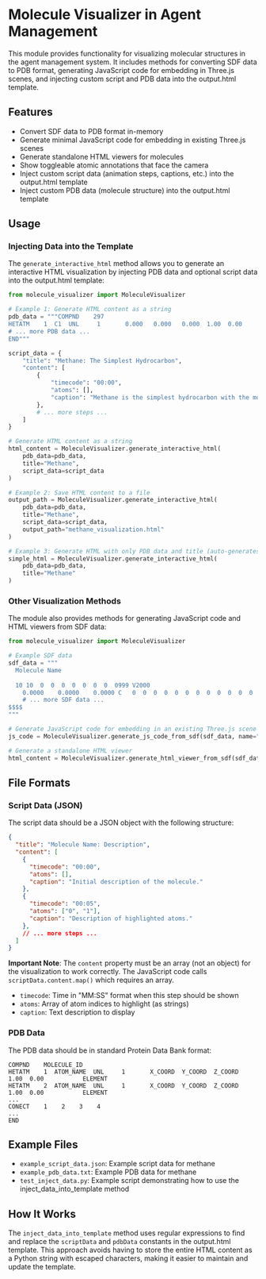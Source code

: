 # Molecule Visualizer in Agent Management

This module provides functionality for visualizing molecular structures in the agent management system. It includes methods for converting SDF data to PDB format, generating JavaScript code for embedding in Three.js scenes, and injecting custom script and PDB data into the output.html template.

## Features

- Convert SDF data to PDB format in-memory
- Generate minimal JavaScript code for embedding in existing Three.js scenes
- Generate standalone HTML viewers for molecules
- Show toggleable atomic annotations that face the camera
- Inject custom script data (animation steps, captions, etc.) into the output.html template
- Inject custom PDB data (molecule structure) into the output.html template

## Usage

### Injecting Data into the Template

The `generate_interactive_html` method allows you to generate an interactive HTML visualization by injecting PDB data and optional script data into the output.html template:

```python
from molecule_visualizer import MoleculeVisualizer

# Example 1: Generate HTML content as a string
pdb_data = """COMPND    297
HETATM    1  C1  UNL     1       0.000   0.000   0.000  1.00  0.00           C  
# ... more PDB data ...
END"""

script_data = {
    "title": "Methane: The Simplest Hydrocarbon",
    "content": [
        {
            "timecode": "00:00",
            "atoms": [],
            "caption": "Methane is the simplest hydrocarbon with the molecular formula CH₄."
        },
        # ... more steps ...
    ]
}

# Generate HTML content as a string
html_content = MoleculeVisualizer.generate_interactive_html(
    pdb_data=pdb_data,
    title="Methane",
    script_data=script_data
)

# Example 2: Save HTML content to a file
output_path = MoleculeVisualizer.generate_interactive_html(
    pdb_data=pdb_data,
    title="Methane",
    script_data=script_data,
    output_path="methane_visualization.html"
)

# Example 3: Generate HTML with only PDB data and title (auto-generates simple script)
simple_html = MoleculeVisualizer.generate_interactive_html(
    pdb_data=pdb_data,
    title="Methane"
)
```

### Other Visualization Methods

The module also provides methods for generating JavaScript code and HTML viewers from SDF data:

```python
from molecule_visualizer import MoleculeVisualizer

# Example SDF data
sdf_data = """
  Molecule Name
  
  10 10  0  0  0  0  0  0  0  0999 V2000
    0.0000    0.0000    0.0000 C   0  0  0  0  0  0  0  0  0  0  0  0
    # ... more SDF data ...
$$$$
"""

# Generate JavaScript code for embedding in an existing Three.js scene
js_code = MoleculeVisualizer.generate_js_code_from_sdf(sdf_data, name="Molecule Name")

# Generate a standalone HTML viewer
html_content = MoleculeVisualizer.generate_html_viewer_from_sdf(sdf_data, name="Molecule Name")
```

## File Formats

### Script Data (JSON)

The script data should be a JSON object with the following structure:

```json
{
  "title": "Molecule Name: Description",
  "content": [
    {
      "timecode": "00:00",
      "atoms": [],
      "caption": "Initial description of the molecule."
    },
    {
      "timecode": "00:05",
      "atoms": ["0", "1"],
      "caption": "Description of highlighted atoms."
    },
    // ... more steps ...
  ]
}
```

**Important Note**: The `content` property must be an array (not an object) for the visualization to work correctly. The JavaScript code calls `scriptData.content.map()` which requires an array.

- `timecode`: Time in "MM:SS" format when this step should be shown
- `atoms`: Array of atom indices to highlight (as strings)
- `caption`: Text description to display

### PDB Data

The PDB data should be in standard Protein Data Bank format:

```
COMPND    MOLECULE_ID
HETATM    1  ATOM_NAME  UNL     1       X_COORD  Y_COORD  Z_COORD  1.00  0.00           ELEMENT  
HETATM    2  ATOM_NAME  UNL     1       X_COORD  Y_COORD  Z_COORD  1.00  0.00           ELEMENT  
...
CONECT    1    2    3    4
...
END
```

## Example Files

- `example_script_data.json`: Example script data for methane
- `example_pdb_data.txt`: Example PDB data for methane
- `test_inject_data.py`: Example script demonstrating how to use the inject_data_into_template method

## How It Works

The `inject_data_into_template` method uses regular expressions to find and replace the `scriptData` and `pdbData` constants in the output.html template. This approach avoids having to store the entire HTML content as a Python string with escaped characters, making it easier to maintain and update the template. 